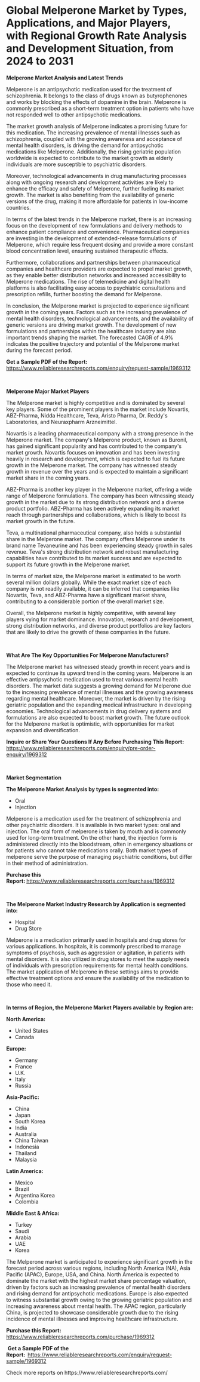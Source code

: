 <p><h1>Global Melperone Market by Types, Applications, and Major Players, with Regional Growth Rate Analysis and Development Situation, from 2024 to 2031</h1></p><p><strong>Melperone Market Analysis and Latest Trends</strong></p>
<p><p>Melperone is an antipsychotic medication used for the treatment of schizophrenia. It belongs to the class of drugs known as butyrophenones and works by blocking the effects of dopamine in the brain. Melperone is commonly prescribed as a short-term treatment option in patients who have not responded well to other antipsychotic medications.</p><p>The market growth analysis of Melperone indicates a promising future for this medication. The increasing prevalence of mental illnesses such as schizophrenia, coupled with the growing awareness and acceptance of mental health disorders, is driving the demand for antipsychotic medications like Melperone. Additionally, the rising geriatric population worldwide is expected to contribute to the market growth as elderly individuals are more susceptible to psychiatric disorders.</p><p>Moreover, technological advancements in drug manufacturing processes along with ongoing research and development activities are likely to enhance the efficacy and safety of Melperone, further fueling its market growth. The market is also benefiting from the availability of generic versions of the drug, making it more affordable for patients in low-income countries.</p><p>In terms of the latest trends in the Melperone market, there is an increasing focus on the development of new formulations and delivery methods to enhance patient compliance and convenience. Pharmaceutical companies are investing in the development of extended-release formulations of Melperone, which require less frequent dosing and provide a more constant blood concentration level, ensuring sustained therapeutic effects.</p><p>Furthermore, collaborations and partnerships between pharmaceutical companies and healthcare providers are expected to propel market growth, as they enable better distribution networks and increased accessibility to Melperone medications. The rise of telemedicine and digital health platforms is also facilitating easy access to psychiatric consultations and prescription refills, further boosting the demand for Melperone.</p><p>In conclusion, the Melperone market is projected to experience significant growth in the coming years. Factors such as the increasing prevalence of mental health disorders, technological advancements, and the availability of generic versions are driving market growth. The development of new formulations and partnerships within the healthcare industry are also important trends shaping the market. The forecasted CAGR of 4.9% indicates the positive trajectory and potential of the Melperone market during the forecast period.</p></p>
<p><strong>Get a Sample PDF of the Report:&nbsp;</strong> <a href="https://www.reliableresearchreports.com/enquiry/request-sample/1969312">https://www.reliableresearchreports.com/enquiry/request-sample/1969312</a></p>
<p>&nbsp;</p>
<p><strong>Melperone Major Market Players</strong></p>
<p><p>The Melperone market is highly competitive and is dominated by several key players. Some of the prominent players in the market include Novartis, ABZ-Pharma, Nidda Healthcare, Teva, Aristo Pharma, Dr. Reddy's Laboratories, and Neuraxpharm Arzneimittel.</p><p>Novartis is a leading pharmaceutical company with a strong presence in the Melperone market. The company's Melperone product, known as Buronil, has gained significant popularity and has contributed to the company's market growth. Novartis focuses on innovation and has been investing heavily in research and development, which is expected to fuel its future growth in the Melperone market. The company has witnessed steady growth in revenue over the years and is expected to maintain a significant market share in the coming years.</p><p>ABZ-Pharma is another key player in the Melperone market, offering a wide range of Melperone formulations. The company has been witnessing steady growth in the market due to its strong distribution network and a diverse product portfolio. ABZ-Pharma has been actively expanding its market reach through partnerships and collaborations, which is likely to boost its market growth in the future.</p><p>Teva, a multinational pharmaceutical company, also holds a substantial share in the Melperone market. The company offers Melperone under its brand name Tevaneurine and has been experiencing steady growth in sales revenue. Teva's strong distribution network and robust manufacturing capabilities have contributed to its market success and are expected to support its future growth in the Melperone market.</p><p>In terms of market size, the Melperone market is estimated to be worth several million dollars globally. While the exact market size of each company is not readily available, it can be inferred that companies like Novartis, Teva, and ABZ-Pharma have a significant market share, contributing to a considerable portion of the overall market size.</p><p>Overall, the Melperone market is highly competitive, with several key players vying for market dominance. Innovation, research and development, strong distribution networks, and diverse product portfolios are key factors that are likely to drive the growth of these companies in the future.</p></p>
<p>&nbsp;</p>
<p><strong>What Are The Key Opportunities For Melperone Manufacturers?</strong></p>
<p><p>The Melperone market has witnessed steady growth in recent years and is expected to continue its upward trend in the coming years. Melperone is an effective antipsychotic medication used to treat various mental health disorders. The market data suggests a growing demand for Melperone due to the increasing prevalence of mental illnesses and the growing awareness regarding mental healthcare. Moreover, the market is driven by the rising geriatric population and the expanding medical infrastructure in developing economies. Technological advancements in drug delivery systems and formulations are also expected to boost market growth. The future outlook for the Melperone market is optimistic, with opportunities for market expansion and diversification.</p></p>
<p><strong>Inquire or Share Your Questions If Any Before Purchasing This Report:</strong> <a href="https://www.reliableresearchreports.com/enquiry/pre-order-enquiry/1969312">https://www.reliableresearchreports.com/enquiry/pre-order-enquiry/1969312</a></p>
<p>&nbsp;</p>
<p><strong>Market Segmentation</strong></p>
<p><strong>The Melperone Market Analysis by types is segmented into:</strong></p>
<p><ul><li>Oral</li><li>Injection</li></ul></p>
<p><p>Melperone is a medication used for the treatment of schizophrenia and other psychiatric disorders. It is available in two market types: oral and injection. The oral form of melperone is taken by mouth and is commonly used for long-term treatment. On the other hand, the injection form is administered directly into the bloodstream, often in emergency situations or for patients who cannot take medications orally. Both market types of melperone serve the purpose of managing psychiatric conditions, but differ in their method of administration.</p></p>
<p><strong>Purchase this Report:&nbsp;</strong><a href="https://www.reliableresearchreports.com/purchase/1969312">https://www.reliableresearchreports.com/purchase/1969312</a></p>
<p>&nbsp;</p>
<p><strong>The Melperone Market Industry Research by Application is segmented into:</strong></p>
<p><ul><li>Hospital</li><li>Drug Store</li></ul></p>
<p><p>Melperone is a medication primarily used in hospitals and drug stores for various applications. In hospitals, it is commonly prescribed to manage symptoms of psychosis, such as aggression or agitation, in patients with mental disorders. It is also utilized in drug stores to meet the supply needs of individuals with prescription requirements for mental health conditions. The market application of Melperone in these settings aims to provide effective treatment options and ensure the availability of the medication to those who need it.</p></p>
<p>&nbsp;</p>
<p><strong>In terms of Region, the Melperone Market Players available by Region are:</strong></p>
<p>
    <p> <strong> North America: </strong>
        <ul>
            <li>United States</li>
            <li>Canada</li>
        </ul>
        </p> 
    <p> <strong> Europe: </strong>
        <ul>
            <li>Germany</li>
            <li>France</li>
            <li>U.K.</li>
            <li>Italy</li>
            <li>Russia</li>
        </ul>
        </p> 
    <p> <strong> Asia-Pacific: </strong>
        <ul>
            <li>China</li>
            <li>Japan</li>
            <li>South Korea</li>
            <li>India</li>
            <li>Australia</li>
            <li>China Taiwan</li>
            <li>Indonesia</li>
            <li>Thailand</li>
            <li>Malaysia</li>
        </ul>
        </p> 
    <p> <strong> Latin America: </strong>
        <ul>
            <li>Mexico</li>
            <li>Brazil</li>
            <li>Argentina Korea</li>
            <li>Colombia</li>
        </ul>
        </p> 
    <p> <strong> Middle East & Africa: </strong>
        <ul>
            <li>Turkey</li>
            <li>Saudi</li>
            <li>Arabia</li>
            <li>UAE</li>
            <li>Korea</li>
        </ul>
    </p>
    </p>
<p><p>The Melperone market is anticipated to experience significant growth in the forecast period across various regions, including North America (NA), Asia Pacific (APAC), Europe, USA, and China. North America is expected to dominate the market with the highest market share percentage valuation, driven by factors such as increasing prevalence of mental health disorders and rising demand for antipsychotic medications. Europe is also expected to witness substantial growth owing to the growing geriatric population and increasing awareness about mental health. The APAC region, particularly China, is projected to showcase considerable growth due to the rising incidence of mental illnesses and improving healthcare infrastructure.</p></p>
<p><strong>Purchase this Report: </strong><a href="https://www.reliableresearchreports.com/purchase/1969312">https://www.reliableresearchreports.com/purchase/1969312</a></p>
<p>&nbsp;<strong>Get a Sample PDF of the Report:&nbsp;&nbsp;</strong><a href="https://www.reliableresearchreports.com/enquiry/request-sample/1969312">https://www.reliableresearchreports.com/enquiry/request-sample/1969312</a></p>
<p><strong></strong></p>
<p>Check more reports on https://www.reliableresearchreports.com/</p>